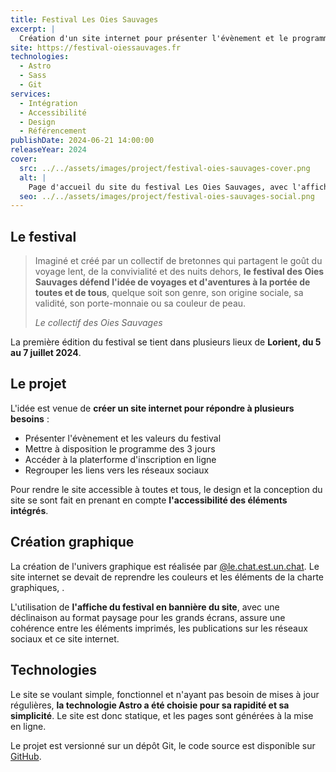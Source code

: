```yaml
---
title: Festival Les Oies Sauvages
excerpt: |
  Création d'un site internet pour présenter l'évènement et le programme du festival.
site: https://festival-oiessauvages.fr
technologies:
  - Astro
  - Sass
  - Git
services:
  - Intégration
  - Accessibilité
  - Design
  - Référencement
publishDate: 2024-06-21 14:00:00
releaseYear: 2024
cover:
  src: ../../assets/images/project/festival-oies-sauvages-cover.png
  alt: |
    Page d'accueil du site du festival Les Oies Sauvages, avec l'affiche du festival en entête.
  seo: ../../assets/images/project/festival-oies-sauvages-social.png
---
```


## Le festival

> Imaginé et créé par un collectif de bretonnes qui partagent le goût du voyage lent, de la convivialité et des nuits dehors, **le festival des Oies Sauvages défend l'idée de voyages et d'aventures à la portée de toutes et de tous**, quelque soit son genre, son origine sociale, sa validité, son porte-monnaie ou sa couleur de peau.
>
> <cite>Le collectif des Oies Sauvages</cite>

La première édition du festival se tient dans plusieurs lieux de **Lorient, du 5 au 7 juillet 2024**.

## Le projet

L'idée est venue de **créer un site internet pour répondre à plusieurs besoins** :

- Présenter l'évènement et les valeurs du festival
- Mettre à disposition le programme des 3 jours
- Accéder à la platerforme d'inscription en ligne
- Regrouper les liens vers les réseaux sociaux

Pour rendre le site accessible à toutes et tous, le design et la conception du site se sont fait en prenant en compte **l'accessibilité des éléments intégrés**.

## Création graphique

La création de l'univers graphique est réalisée par <a href="https://www.instagram.com/le.chat.est.un.chat/" rel="nofollow noreferrer noopener" target="_blank" aria-label="Le chat est un chat (ouvrir le profil Instagram de l'artiste dans un nouvel onglet)">@le.chat.est.un.chat</a>. Le site internet se devait de reprendre les couleurs et les éléments de la charte graphiques, .

L'utilisation de **l'affiche du festival en bannière du site**, avec une déclinaison au format paysage pour les grands écrans, assure une cohérence entre les éléments imprimés, les publications sur les réseaux sociaux et ce site internet.

## Technologies

Le site se voulant simple, fonctionnel et n'ayant pas besoin de mises à jour régulières, **la technologie Astro a été choisie pour sa rapidité et sa simplicité**. Le site est donc statique, et les pages sont générées à la mise en ligne.

Le projet est versionné sur un dépôt Git, le code source est disponible sur <a href="https://github.com/martinbmnt/festival-oiessauvages.fr" rel="nofollow noreferrer noopener" target="_blank" aria-label="GitHub (ouvrir le dépôt du code-source dans un nouvel onglet)">GitHub</a>.
